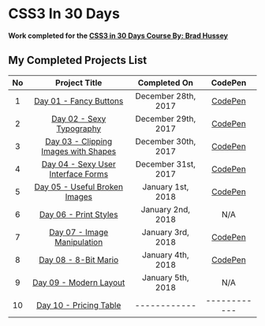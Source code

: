 # CSS3 In 30 Days

**Work completed for the [CSS3 in 30 Days Course By: Brad Hussey](https://codecollege.ca/courses/137487/lectures/2437443)**

## My Completed Projects List

| No  |  Project Title  |  Completed On | CodePen |
| :------------: | :------------: | :------------: | :------------: |
| 1 | [Day 01 - Fancy Buttons](https://github.com/AlxCrmr/CSS30/tree/master/Day01) |December 28th, 2017 |[CodePen](https://codepen.io/AlxCrmr/full/YYZgyB/)|
| 2 | [Day 02 - Sexy Typography](https://github.com/AlxCrmr/CSS30/tree/master/Day02) |December 29th, 2017 |[CodePen](https://codepen.io/AlxCrmr/full/OzmbQr/)|
| 3 | [Day 03 - Clipping Images with Shapes](https://github.com/AlxCrmr/CSS30/tree/master/Day03) |December 30th, 2017 |[CodePen](https://codepen.io/AlxCrmr/full/BJRxmd/)|
| 4 | [Day 04 - Sexy User Interface Forms](https://github.com/AlxCrmr/CSS30/tree/master/Day04) |December 31st, 2017 |[CodePen](https://codepen.io/AlxCrmr/full/MrmMmJ/)|
| 5 | [Day 05 - Useful Broken Images](https://github.com/AlxCrmr/CSS30/tree/master/Day05) |January 1st, 2018 |[CodePen](https://codepen.io/AlxCrmr/full/JMJXrR/)|
| 6 | [Day 06 - Print Styles](https://github.com/AlxCrmr/CSS30/tree/master/Day06) |January 2nd, 2018 |N/A|
| 7 | [Day 07 - Image Manipulation](https://github.com/AlxCrmr/CSS30/tree/master/Day07) |January 3rd, 2018 |[CodePen](https://codepen.io/AlxCrmr/full/ypXQYN/)|
| 8 | [Day 08 - 8-Bit Mario](https://github.com/AlxCrmr/CSS30/tree/master/Day08) |January 4th, 2018 |[CodePen](https://codepen.io/AlxCrmr/full/WdZdXx/)|
| 9 | [Day 09 - Modern Layout](https://github.com/AlxCrmr/CSS30/tree/master/Day09) |January 5th, 2018 |N/A|
| 10 | [Day 10 - Pricing Table](https://github.com/AlxCrmr/CSS30/tree/master/Day10) |------------ |------------|
